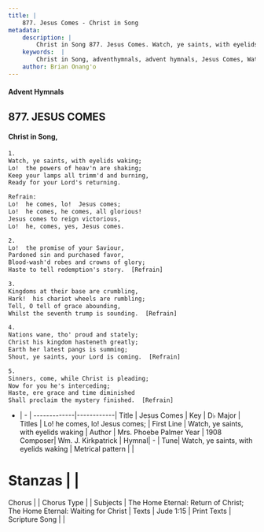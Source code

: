```yaml
---
title: |
    877. Jesus Comes - Christ in Song
metadata:
    description: |
        Christ in Song 877. Jesus Comes. Watch, ye saints, with eyelids waking; Lo!  the powers of heav'n are shaking; Keep your lamps all trimm'd and burning, Ready for your Lord's returning. 
    keywords:  |
        Christ in Song, adventhymnals, advent hymnals, Jesus Comes, Watch, ye saints, with eyelids waking. Lo!  he comes, lo!  Jesus comes;
    author: Brian Onang'o
---
```


#### Advent Hymnals
## 877. JESUS COMES
####  Christ in Song,

```txt
1.
Watch, ye saints, with eyelids waking;
Lo!  the powers of heav'n are shaking;
Keep your lamps all trimm'd and burning,
Ready for your Lord's returning.

Refrain:
Lo!  he comes, lo!  Jesus comes;
Lo!  he comes, he comes, all glorious!
Jesus comes to reign victorious,
Lo!  he, comes, yes, Jesus comes.

2.
Lo!  the promise of your Saviour,
Pardoned sin and purchased favor,
Blood-wash'd robes and crowns of glory;
Haste to tell redemption's story.  [Refrain]

3.
Kingdoms at their base are crumbling,
Hark!  his chariot wheels are rumbling;
Tell, O tell of grace abounding,
Whilst the seventh trump is sounding.  [Refrain]

4.
Nations wane, tho' proud and stately;
Christ his kingdom hasteneth greatly;
Earth her latest pangs is summing;
Shout, ye saints, your Lord is coming.  [Refrain]

5.
Sinners, come, while Christ is pleading;
Now for you he's interceding;
Haste, ere grace and time diminished
Shall proclaim the mystery finished.  [Refrain]

```

- |   -  |
-------------|------------|
Title | Jesus Comes |
Key | D♭ Major |
Titles | Lo!  he comes, lo!  Jesus comes; |
First Line | Watch, ye saints, with eyelids waking |
Author | Mrs. Phoebe Palmer
Year | 1908
Composer| Wm. J. Kirkpatrick |
Hymnal|  - |
Tune| Watch, ye saints, with eyelids waking |
Metrical pattern | |
# Stanzas |  |
Chorus |  |
Chorus Type |  |
Subjects | The Home Eternal: Return of Christ; The Home Eternal: Waiting for Christ |
Texts | Jude 1:15 |
Print Texts | 
Scripture Song |  |
    
